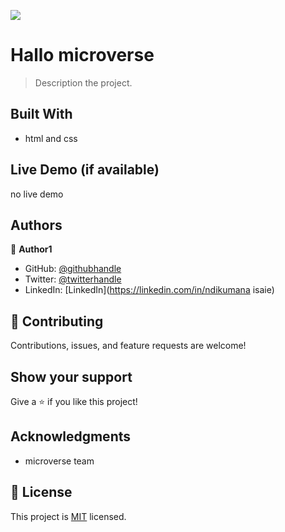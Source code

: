 ![](https://img.shields.io/badge/Microverse-blueviolet)

# Hallo microverse

> Description the project.


## Built With

- html and css

## Live Demo (if available)

no live demo

## Authors

👤 **Author1**

- GitHub: [@githubhandle](https://github.com/ndikumanaisaie)
- Twitter: [@twitterhandle](https://twitter.com/Ndikumana)
- LinkedIn: [LinkedIn](https://linkedin.com/in/ndikumana isaie)



## 🤝 Contributing

Contributions, issues, and feature requests are welcome!


## Show your support

Give a ⭐️ if you like this project!

## Acknowledgments

- microverse team


## 📝 License

This project is [MIT](./MIT.md) licensed.
